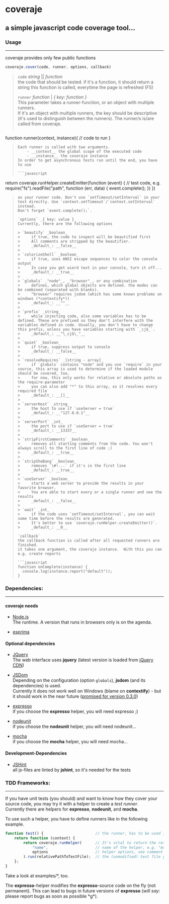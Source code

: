 #  coveraje
## a simple javascript code coverage tool...

### Usage 

---------------
coveraje provides only few public functions

```javascript
coveraje.cover(code, runner, options, callback)
```
> 
> `code` _string_ || _function_  
>     the code that should be tested.
>     if it's a function, it should return a string
>     this function is called, everytime the page is refreshed (F5)
> 
> `runner` _function_ | _{ key: function }_  
>     This parameter takes a runner-function, or an object with multiple runners.  
>     If it's an object with multiple runners, the key should be descriptive (it's used to distinguish between the runners). The runner/s is/are called from coveraje.
>     
>   ```javascript
function runner(context, instance){
    // code to run
}
>   ```
>   Each runner is called with two arguments.  
>       - __context__ the global scope of the executed code  
>       - __instance__ the coveraje instance  
>   In order to get asynchronous tests run until the end, you have to use  
>   
>   ```javascript
return coveraje.runHelper.createEmitter(function (event) {
    // test code, e.g.
    require("fs").readFile("path", function (err, data) {
        event.complete();
    })
})
>   ```
>   as your runner code. Don't use `setTimeout/setInterval` in your test directly. Use `context.setTimeout`/`context.setInterval` instead.  
>   Don't forget `event.complete();`.
>   
> `options` _{ key: value }_  
> Currently, there are the following options  
> 
> > `beautify` _boolean_  
> >     if true, the code to inspect will be beautified first  
> >     All comments are stripped by the beautifier.  
> >     _default_: __false__  
> > 
> > `colorizeShell` _boolean_  
> >     if true, uses ANSI escape sequences to color the console output  
> >     In case you get wierd text in your console, turn it off...  
> >     _default_: __true__  
> > 
> > `globals` _"node"_, _"browser"_, or any combination  
> >     defines, which global objects are defined. the modes can be combined (separated with blanks).  
> >     "browser" requires jsdom (which has some known problems on windows (*contextify*))  
> >     _default_: __""__  
> > 
> > `prefix` _string_  
> >     while injecting code, also some variables has to be defined. These are prefixed so they don't interfere with the variables defined in code. Usually, you don't have to change this prefix, unless you have variables starting with `_cj$_`.  
> >     _default_: __"\_cj$\_"__  
> > 
> > `quiet` _boolean_  
> >     if true, suppress output to console  
> >     _default_: __false__  
> > 
> > `resolveRequires` _[string - array]_  
> >     if `globals` contains "node" and you use `require` in your source, this array is used to determine if the loaded module should be covered, too.  
> >     for now, this only works for relative or absolute paths as the require-parameter  
> >     you can also add "*" to this array, so it resolves every required file  
> >     _default_: __[]__  
> > 
> > `serverHost` _string_  
> >     the host to use if `useServer = true`  
> >     _default_: __"127.0.0.1"__  
> > 
> > `serverPort` _int_  
> >     the port to use if `useServer = true`  
> >     _default_: __13337__  
> > 
> > `stripFirstComments` _boolean_  
> >     removes all starting comments from the code. You won't always scroll to the first line of code ;)  
> >     _default_: __true__  
> > 
> > `stripSheBang` _boolean_  
> >     removes `\#!...` if it's in the first line  
> >     _default_: __true__  
> > 
> > `useServer` _boolean_  
> >     starts a web server to provide the results in your favorite browser.  
> >     You are able to start every or a single runner and see the results  
> >     _default_: __false__  
> > 
> > `wait` _int_  
> >     if the code uses `setTimeout/setInterval`, you can wait some time before the results are generated.  
> >     It's better to use `coveraje.runHelper.createEmitter()`.  
> >     _default_: __0__  
>
> `callback`  
> the callback function is called after all requested runners are finished.  
> it takes one argument, the coveraje instance.  With this you can e.g. create reports  
>
> ```javascript
> function onComplete(instance) {
>     console.log(instance.report("default"));
> }
> ```

###  Dependencies:

---------------
#### coveraje needs

* [Node.js](http://nodejs.org/)  
  The runtime. A version that runs in browsers only is on the agenda.  

* [esprima](https://github.com/ariya/esprima)  

#### Optional dependencies

* [JQuery](http://jquery.com/)  
  The web interface uses __jquery__ (latest version is loaded from [jQuery CDN](http://code.jquery.com/))  

* [JSDom](https://github.com/tmpvar/jsdom)  
  Depending on the configuration (option `globals`), __jsdom__ (and its dependencies) is used.  
  Currently it does not work well on Windows (blame on __contextify__) - but it should work in the near future ([promised for version 0.3.0](http://groups.google.com/group/jsdom/browse_thread/thread/b3102ac36f281891))  

* [expresso](http://visionmedia.github.com/expresso/)  
  if you choose the __expresso__ helper, you will need expresso ;)  
  
* [nodeunit](https://github.com/caolan/nodeunit)  
  if you choose the __nodeunit__ helper, you will need nodeunit...  
  
* [mocha](https://github.com/visionmedia/mocha)  
  if you choose the __mocha__ helper, you will need mocha...  

#### Development-Dependencies

* [JSHint](http://jshint.com/)  
  all js-files are linted by __jshint__, so it's needed for the tests  

###  TDD Frameworks:

---------------
If you have unit tests (you should) and want to know how they cover your source code, you may try it with a helper to create a _test runner_.  
Currently there are helpers for __expresso__, __nodeunit__, and __mocha__.  

To use such a helper, you have to define runners like in the following example.

```javascript
function test() {                       // the runner, has to be used in cover() function
    return function (context) {
        return coveraje.runHelper(      // It's vital to return the result
            "name",                     // name of the helper, e.g. "mocha"
            options                     // helper options, see comment in lib/helper/... for more details
        ).run(relativePathToTestFile);  // the (unmodified) test file you created
    };
}
```
Take a look at examples/*, too.  


The __expresso__-helper modifies the __expresso__-source code on the fly (not permanent). This can lead to bugs in future versions of __expresso__ (_will say_: please report bugs as soon as possible \*g\*).  
